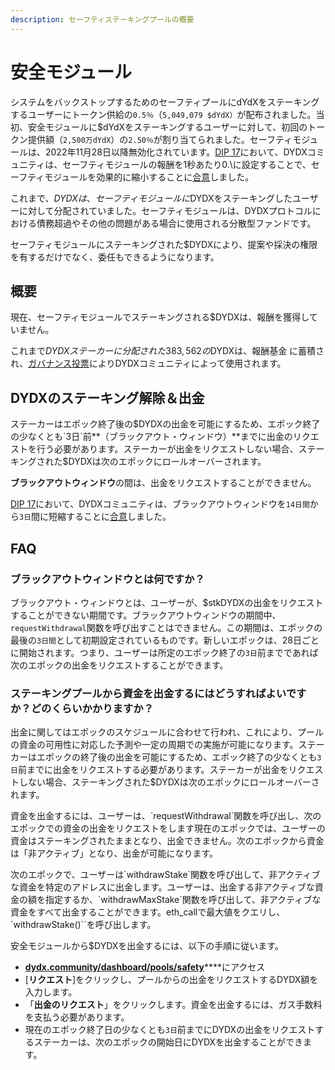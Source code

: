 ```yaml
---
description: セーフティステーキングプールの概要
---
```


# 安全モジュール

システムをバックストップするためのセーフティプールにdYdXをステーキングするユーザーにトークン供給の`0.5％`（`5,049,079 $dYdX）`が配布されました。当初、安全モジュールに$dYdXをステーキングするユーザーに対して、初回のトークン提供額（`2,500万dYdX`）の`2.50％`が割り当てられました。セーフティモジュールは、2022年11月28日以降無効化されています。[DIP 17](https://dydx.community/dashboard/proposal/9)において、DYDXコミュニティは、セーフティモジュールの報酬を1秒あたり0.\に設定することで、セーフティモジュールを効果的に縮小することに[合意](https://dydx.community/dashboard/proposal/7)しました。


これまで、$DYDXは、セーフティモジュールに$DYDXをステーキングしたユーザーに対して分配されていました。セーフティモジュールは、DYDXプロトコルにおける債務超過やその他の問題がある場合に使用される分散型ファンドです。

セーフティモジュールにステーキングされた$DYDXにより、提案や採決の権限を有するだけでなく、委任もできるようになります。

## 概要

現在、セーフティモジュールでステーキングされる$DYDXは、報酬を獲得していません。

これまで$DYDXステーカーに分配された383,562の$DYDXは、報酬基金
に蓄積され、[ガバナンス投票](https://docs.dydx.community/dydx-governance/voting-and-governance/governance-parameters)によりDYDXコミュニティによって使用されます。

## DYDXのステーキング解除＆出金

ステーカーはエポック終了後の$DYDXの出金を可能にするため、エポック終了の少なくとも`3日`前**（ブラックアウト・ウィンドウ）**までに出金のリクエストを行う必要があります。ステーカーが出金をリクエストしない場合、ステーキングされた$DYDXは次のエポックにロールオーバーされます。

**ブラックアウトウィンドウ**の間は、出金をリクエストすることができません。

[DIP 17](https://dydx.community/dashboard/proposal/9)において、DYDXコミュニティは、ブラックアウトウィンドウを`14日間`から`3日`間に短縮することに[合意](https://dydx.community/dashboard/proposal/7)しました。



## FAQ

### ブラックアウトウィンドウとは何ですか？

ブラックアウト・ウィンドウとは、ユーザーが、$stkDYDXの出金をリクエストすることができない期間です。ブラックアウトウィンドウの期間中、`requestWithdrawal`関数を呼び出すことはできません。この期間は、エポックの最後の`3日間`として初期設定されているものです。新しいエポックは、28日ごとに開始されます。つまり、ユーザーは所定のエポック終了の`3日`前までであれば次のエポックの出金をリクエストすることができます。

### ステーキングプールから資金を出金するにはどうすればよいですか？どのくらいかかりますか？

出金に関してはエポックのスケジュールに合わせて行われ、これにより、プールの資金の可用性に対応した予測や一定の周期での実施が可能になります。ステーカーはエポックの終了後の出金を可能にするため、エポック終了の少なくとも`3日`前までに出金をリクエストする必要があります。ステーカーが出金をリクエストしない場合、ステーキングされた$DYDXは次のエポックにロールオーバーされます。

資金を出金するには、ユーザーは、\`requestWithdrawal\`関数を呼び出し、次のエポックでの資金の出金をリクエストをします現在のエポックでは、ユーザーの資金はステーキングされたままとなり、出金できません。次のエポックから資金は「非アクティブ」となり、出金が可能になります。

次のエポックで、ユーザーは\`withdrawStake\`関数を呼び出して、非アクティブな資金を特定のアドレスに出金します。ユーザーは、出金する非アクティブな資金の額を指定するか、\`withdrawMaxStake\`関数を呼び出して、非アクティブな資金をすべて出金することができます。eth\_callで最大値をクエリし、\`withdrawStake()\``を呼び出します。

安全モジュールから$DYDXを出金するには、以下の手順に従います。

* [**dydx.community/dashboard/pools/safety**](https://dydx.community/dashboard/pools/safety)\*\*\*\*にアクセス
* [**リクエスト**]をクリックし、プールからの出金をリクエストするDYDX額を入力します。
* 「**出金のリクエスト**」をクリックします。資金を出金するには、ガス手数料を支払う必要があります。
* 現在のエポック終了日の少なくとも`3日`前までにDYDXの出金をリクエストするステーカーは、次のエポックの開始日にDYDXを出金することができます。

